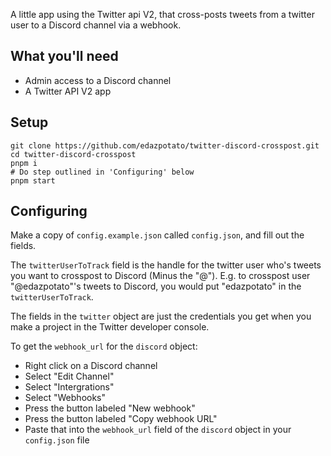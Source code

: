 A little app using the Twitter api V2, that cross-posts tweets from a twitter user to a Discord channel via a webhook.

## What you'll need

-   Admin access to a Discord channel
-   A Twitter API V2 app

## Setup

```shell
git clone https://github.com/edazpotato/twitter-discord-crosspost.git
cd twitter-discord-crosspost
pnpm i
# Do step outlined in 'Configuring' below
pnpm start
```

## Configuring

Make a copy of `config.example.json` called `config.json`, and fill out the fields.

The `twitterUserToTrack` field is the handle for the twitter user who's tweets you want to crosspost to Discord (Minus the "@"). E.g. to crosspost user "@edazpotato"'s tweets to Discord, you would put "edazpotato" in the `twitterUserToTrack`.

The fields in the `twitter` object are just the credentials you get when you make a project in the Twitter developer console.

To get the `webhook_url` for the `discord` object:

-   Right click on a Discord channel
-   Select "Edit Channel"
-   Select "Intergrations"
-   Select "Webhooks"
-   Press the button labeled "New webhook"
-   Press the button labeled "Copy webhook URL"
-   Paste that into the `webhook_url` field of the `discord` object in your `config.json` file
